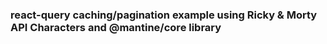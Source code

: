 
### react-query caching/pagination example using Ricky & Morty API Characters and @mantine/core library
